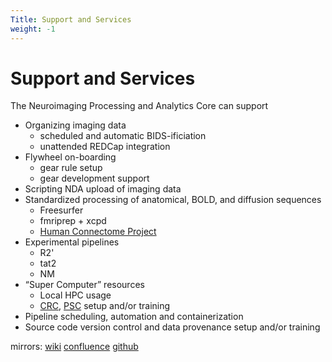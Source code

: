 ```yaml
---
Title: Support and Services
weight: -1
---
```

# Support and Services

The Neuroimaging Processing and Analytics Core can support

- Organizing imaging data
    - scheduled and automatic BIDS-ificiation
    - unattended REDCap integration
- Flywheel on-boarding
    - gear rule setup
    - gear development support
- Scripting NDA upload of imaging data
- Standardized processing of anatomical, BOLD, and diffusion sequences
    - Freesurfer
    - fmriprep + xcpd
    - [Human Connectome Project](https://www.humanconnectome.org/software/hcp-mr-pipelines)
- Experimental pipelines
    - R2'
    - tat2
    - NM
- “Super Computer” resources
    - Local HPC usage
    - [CRC](https://crc.pitt.edu/), [PSC](https://www.psc.edu/) setup and/or training
- Pipeline scheduling, automation and containerization
- Source code version control and data provenance setup and/or training

mirrors: [wiki](https://rad.pitt.edu/wiki/doku.php?id=npac:support)
[confluence](https://pitt-rad-it.atlassian.net/wiki/external/YzE1MmRlNGQxNzJiNDkwYTk2N2YxNjhlZTM1YjZkN2M) [github](https://npacore.github.io/support/)
